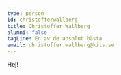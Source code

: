 ```yaml
---
type: person
id: christofferwallberg
title: Christoffer Wallberg
alumni: false
tagLine: En av de absolut bästa
email: christoffer.wallberg@kits.se
---
```

H﻿ej!